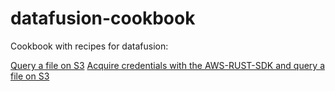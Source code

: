 # datafusion-cookbook

Cookbook with recipes for datafusion:

[Query a file on S3](./s3)
[Acquire credentials with the AWS-RUST-SDK and query a file on S3](./s3-sdk-credentials)
